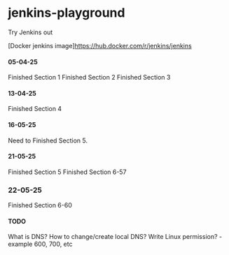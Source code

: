 # jenkins-playground
Try Jenkins out

[Docker jenkins image]https://hub.docker.com/r/jenkins/jenkins

#### 05-04-25
Finished Section 1
Finished Section 2
Finished Section 3

#### 13-04-25
Finished Section 4

#### 16-05-25
Need to Finished Section 5.

#### 21-05-25
Finished Section 5
Finished Section 6-57

### 22-05-25
Finished Section 6-60

#### TODO
What is DNS?
How to change/create local DNS?
Write Linux permission? - example 600, 700, etc 

